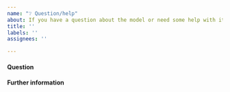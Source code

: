 ```yaml
---
name: "❔ Question/help"
about: If you have a question about the model or need some help with its use.
title: ''
labels: ''
assignees: ''

---
```


<!-- Note: Based on issue templates for standard-GEMs (e.g., Human-GEM, Yeast-GEM). -->

<!-- Note: Please search to see if an issue already exists for the bug you encountered. -->

#### Question
<!-- Write down your concise question. If you have run into a problem with the model, or have a specific suggestion on how to change the model, it is better to use the "Bug report" or "Propose curation" issue types (link to change this is above "Title").  -->

#### Further information
<!-- Provide any further information that might be useful to consider. Any links or references that may help to answer your question?  -->

